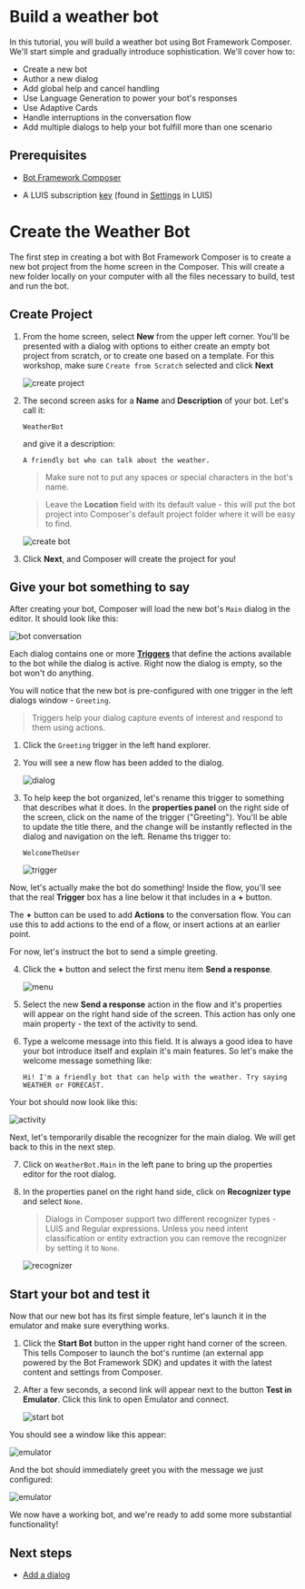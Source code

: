 # Build a weather bot
In this tutorial, you will build a weather bot using Bot Framework Composer. We'll start simple and gradually introduce sophistication. We'll cover how to: 
- Create a new bot
- Author a new dialog
- Add global help and cancel handling
- Use Language Generation to power your bot's responses
- Use Adaptive Cards
- Handle interruptions in the conversation flow
- Add multiple dialogs to help your bot fulfill more than one scenario 

## Prerequisites
- [Bot Framework Composer](./docs/setup-yarn.md)
<!---- Cognitive Service Language Understanding authoring resource. To verify, click on Environment details tab in the integrated documentation pane. You should see non empty values for `LUIS authoring key 1` and `LUIS authoring key 2`.-->
- A LUIS subscription [key](https://stackoverflow.com/questions/42920829/where-can-i-get-the-luis-subscription-key) (found in [Settings](https://www.luis.ai/user/settings) in LUIS)


# Create the Weather Bot

The first step in creating a bot with Bot Framework Composer is to create a new bot project from the home screen in the Composer. This will create a new folder locally on your computer with all the files necessary to build, test and run the bot.

## Create Project

1. From the home screen, select **New** from the upper left corner. You'll be presented with a dialog with options to either create an empty bot project from scratch, or to create one based on a template. For this workshop, make sure `Create from Scratch` selected and click **Next**

   ![create project](../media/tutorial-weatherbot/01/create-1.png)

2. The second screen asks for a **Name** and **Description** of your bot. Let's call it:

      `WeatherBot`
     
   and give it a description:
   
      `A friendly bot who can talk about the weather.`

   > Make sure not to put any spaces or special characters in the bot's name.

   > Leave the **Location** field with its default value - this will put the bot project into Composer's default project folder where it will be easy to find.  

   ![create bot](../media/tutorial-weatherbot/01/create-2.png)

3. Click **Next**, and Composer will create the project for you!

## Give your bot something to say

After creating your bot, Composer will load the new bot's `Main` dialog in the editor.  It should look like this:

![bot conversation](../media/tutorial-weatherbot/01/empty-main-dialog.png)

Each dialog contains one or more **[Triggers](concept-events-and-triggers.md)** that define the actions available to the bot while the dialog is active. Right now the dialog is empty, so the bot won't do anything.

You will notice that the new bot is pre-configured with one trigger in the left dialogs window - `Greeting`. 

> Triggers help your dialog capture events of interest and respond to them using actions.

1. Click the `Greeting` trigger in the left hand explorer.

2. You will see a new flow has been added to the dialog. 

   ![dialog](../media/tutorial-weatherbot/01/new-flow.png)

3. To help keep the bot organized, let's rename this trigger to something that describes what it does. In the **properties panel** on the right side of the screen, click on the name of the trigger ("Greeting"). You'll be able to update the title there, and the change will be instantly reflected in the dialog and navigation on the left. Rename ths trigger to:

      `WelcomeTheUser`

   ![trigger](../media/tutorial-weatherbot/01/rename-trigger.gif)

Now, let's actually make the bot do something! 
Inside the flow, you'll see that the real **Trigger** box has a line below it that includes in a **+** button.

The **+** button can be used to add **Actions** to the conversation flow. You can use this to add actions to the end of a flow, or insert actions at an earlier point.

For now, let's instruct the bot to send a simple greeting.

4. Click the **+** button and select the first menu item **Send a response**.

   ![menu](../media/tutorial-weatherbot/01/add-send-activity.gif)

5. Select the new **Send a response** action in the flow and it's properties will appear on the right hand side of the screen. This action has only one main property - the text of the activity to send.

6. Type a welcome message into this field. It is always a good idea to have your bot introduce itself and explain it's main features.  So let's make the welcome message something like:

      `Hi! I'm a friendly bot that can help with the weather. Try saying WEATHER or FORECAST.`

Your bot should now look like this:

   ![activity](../media/tutorial-weatherbot/01/send-activity.png)

Next, let's temporarily disable the recognizer for the main dialog. We will get back to this in the next step.

7. Click on `WeatherBot.Main` in the left pane to bring up the properties editor for the root dialog.

6. In the properties panel on the right hand side, click on **Recognizer type** and select `None`.

   > Dialogs in Composer support two different recognizer types - LUIS and Regular expressions. Unless you need intent classification or entity extraction you can remove the recognizer by setting it to `None`.
   
   ![recognizer](../media/tutorial-weatherbot/01/recognizer-none.gif)

## Start your bot and test it

Now that our new bot has its first simple feature, let's launch it in the emulator and make sure everything works.

1. Click the **Start Bot** button in the upper right hand corner of the screen.  This tells Composer to launch the bot's runtime (an external app powered by the Bot Framework SDK) and updates it with the latest content and settings from Composer.

2. After a few seconds, a second link will appear next to the button  **Test in Emulator**.  Click this link to open Emulator and connect.

   ![start bot](../media/tutorial-weatherbot/01/start-bot.gif)

You should see a window like this appear:

   ![emulator](../media/tutorial-weatherbot/01/emulator-launch.png)

And the bot should immediately greet you with the message we just configured:

   ![emulator](../media/tutorial-weatherbot/01/greeting-in-emulator.png)

We now have a working bot, and we're ready to add some more substantial functionality!

## Next steps
- [Add a dialog](./bot-tutorial-add-dialog.md)
